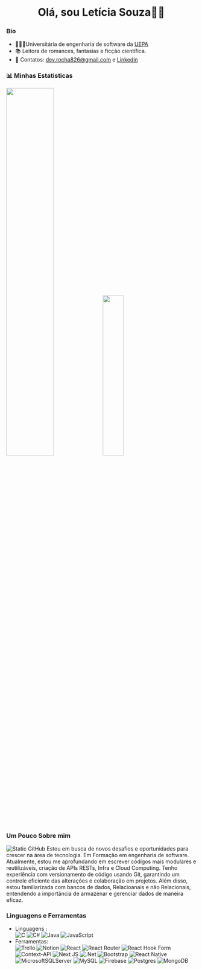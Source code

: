 <h1 align="center">
Olá, sou Letícia Souza👋😃
</h1> 

### Bio 
- 👩🏻‍🎓Universitária de engenharia de software da [UEPA](https://www.uepa.br/)
- 📚 Leitora de romances, fantasias e ficção científica. 
- 📨 Contatos: dev.rocha826@gmail.com e [Linkedin](https://www.linkedin.com/in/leticia826souza/)
### 📊 Minhas Estatisticas
 <div>
 <img width="50%" src="https://github-readme-stats.vercel.app/api?username=leh826&theme=rose&show_icons=true"/>
 <img width="33%" src="https://github-readme-stats.vercel.app/api/top-langs/?username=leh826&layout=compact&langs_count=7&theme=rose"/>
 </div>

### Um Pouco Sobre mim 
<img src="https://img.shields.io/static/v1?label=Overview&message=leticia&color=f8efd4&style=for-the-badge&logo=GitHub" alt="Static GitHub">
Estou em busca de novos desafios e oportunidades para crescer na área de tecnologia. Em Formação em engenharia de software. Atualmente, estou me aprofundando em escrever códigos mais modulares e reutilizáveis, criação de APIs RESTs, Infra e Cloud Computing. Tenho experiência com versionamento de código usando Git, garantindo um controle eficiente das alterações e colaboração em projetos. Além disso, estou familiarizada com bancos de dados, Relacioanais e não Relacionais, entendendo a importância de armazenar e gerenciar dados de maneira eficaz.

### Linguagens e Ferramentas 
  - Linguagens : <br>
  ![C](https://img.shields.io/badge/c-%2300599C.svg?style=for-the-badge&logo=c&logoColor=white)
  ![C#](https://img.shields.io/badge/c%23-%23239120.svg?style=for-the-badge&logo=csharp&logoColor=white)
  ![Java](https://img.shields.io/badge/java-%23ED8B00.svg?style=for-the-badge&logo=openjdk&logoColor=white)
  ![JavaScript](https://img.shields.io/badge/javascript-%23323330.svg?style=for-the-badge&logo=javascript&logoColor=%23F7DF1E) <br>
  - Ferramentas: <br>
  ![Trello](https://img.shields.io/badge/Trello-%23026AA7.svg?style=for-the-badge&logo=Trello&logoColor=white)
  ![Notion](https://img.shields.io/badge/Notion-%23000000.svg?style=for-the-badge&logo=notion&logoColor=white)
  ![React](https://img.shields.io/badge/react-%2320232a.svg?style=for-the-badge&logo=react&logoColor=%2361DAFB)
  ![React Router](https://img.shields.io/badge/React_Router-CA4245?style=for-the-badge&logo=react-router&logoColor=white)
  ![React Hook Form](https://img.shields.io/badge/React%20Hook%20Form-%23EC5990.svg?style=for-the-badge&logo=reacthookform&logoColor=white)
  ![Context-API](https://img.shields.io/badge/Context--Api-000000?style=for-the-badge&logo=react)
  ![Next JS](https://img.shields.io/badge/Next-black?style=for-the-badge&logo=next.js&logoColor=white)
  ![.Net](https://img.shields.io/badge/.NET-5C2D91?style=for-the-badge&logo=.net&logoColor=white)
  ![Bootstrap](https://img.shields.io/badge/bootstrap-%238511FA.svg?style=for-the-badge&logo=bootstrap&logoColor=white)
  ![React Native](https://img.shields.io/badge/react_native-%2320232a.svg?style=for-the-badge&logo=react&logoColor=%2361DAFB)
  ![MicrosoftSQLServer](https://img.shields.io/badge/Microsoft%20SQL%20Server-CC2927?style=for-the-badge&logo=microsoft%20sql%20server&logoColor=white)
  ![MySQL](https://img.shields.io/badge/mysql-4479A1.svg?style=for-the-badge&logo=mysql&logoColor=white)
  ![Firebase](https://img.shields.io/badge/firebase-%23039BE5.svg?style=for-the-badge&logo=firebase)
  ![Postgres](https://img.shields.io/badge/postgres-%23316192.svg?style=for-the-badge&logo=postgresql&logoColor=white)
	![MongoDB](https://img.shields.io/badge/MongoDB-%234ea94b.svg?style=for-the-badge&logo=mongodb&logoColor=white)

